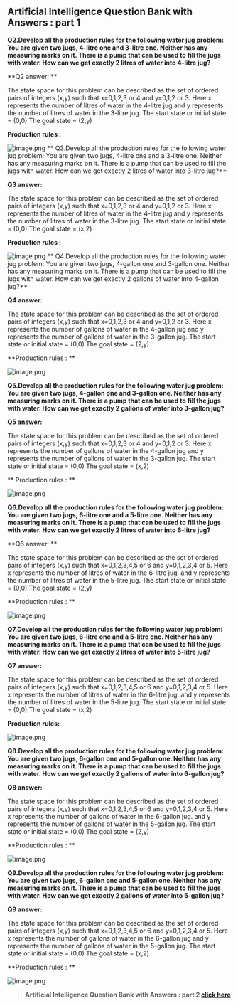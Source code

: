 ## Artificial Intelligence Question Bank with Answers : part 1

**Q2.Develop all the production rules for the following water jug problem:
You are given two jugs, 4-litre one and 3-litre one. Neither has any measuring marks on it. There is a pump that can be used to fill the jugs with water. How can we get exactly 2 litres of water into 4-litre jug?**

**Q2 answer: **

The state space for this problem can be described as the set of ordered pairs of integers (x,y) such that x=0,1,2,3 or 4 and y=0,1,2 or 3.
Here x represents the number of litres of water in the 4-litre jug
and y represents the number of litres of water in the 3-litre jug.
The start state or initial state = (0,0)
The goal state = (2,y)

**Production rules :**


![image.png](https://cdn.hashnode.com/res/hashnode/image/upload/v1644677499507/oL71eXEk0.png)
**
Q3.Develop all the production rules for the following water jug problem:
You are given two jugs, 4-litre one and a 3-litre one. Neither has any measuring marks on it. There is a pump that can be used to fill the jugs with water. How can we get exactly 2 litres of water into 3-litre jug?**

**Q3 answer:**

The state space for this problem can be described as the set of ordered pairs of integers (x,y) such that x=0,1,2,3 or 4 and y=0,1,2 or 3.
Here x represents the number of litres of water in the 4-litre jug 
and y represents the number of litres of water in the 3-litre jug.
The start state or initial state = (0,0)
The goal state = (x,2)

**Production rules :** 

![image.png](https://cdn.hashnode.com/res/hashnode/image/upload/v1644677617031/h4JevVJkV.png)
**
Q4.Develop all the production rules for the following water jug problem:
You are given two jugs, 4-gallon one and 3-gallon one. Neither has any measuring marks on it. There is a pump that can be used to fill the jugs with water. How can we get exactly 2 gallons of water into 4-gallon jug?**

**Q4 answer:**

The state space for this problem can be described as the set of ordered pairs of integers (x,y) such that x=0,1,2,3 or 4 and y=0,1,2 or 3.
Here x represents the number of gallons of water in the 4-gallon jug
and y represents the number of gallons of water in the 3-gallon jug.
The start state or initial state = (0,0)
The goal state = (2,y)

**Production rules : **

![image.png](https://cdn.hashnode.com/res/hashnode/image/upload/v1644677712795/w0-7KDg5_.png)

**Q5.Develop all the production rules for the following water jug problem:
You are given two jugs, 4-gallon one and 3-gallon one. Neither has any measuring marks on it. There is a pump that can be used to fill the jugs with water. How can we get exactly 2 gallons of water into 3-gallon jug?**

**Q5 answer:**

The state space for this problem can be described as the set of ordered pairs of integers (x,y) such that x=0,1,2,3 or 4 and y=0,1,2 or 3.
Here x represents the number of gallons of water in the 4-gallon jug 
and y represents the number of gallons of water in the 3-gallon jug.
The start state or initial state = (0,0)
The goal state = (x,2)

**
Production rules : **

![image.png](https://cdn.hashnode.com/res/hashnode/image/upload/v1644677789879/T1DJN9IBD.png)

**Q6.Develop all the production rules for the following water jug problem:
You are given two jugs, 6-litre one and a 5-litre one. Neither has any measuring marks on it. There is a pump that can be used to fill the jugs with water. How can we get exactly 2 litres of water into 6-litre jug?**

**Q6 answer: **

The state space for this problem can be described as the set of ordered pairs of integers (x,y) such that x=0,1,2,3,4,5 or 6  and y=0,1,2,3,4 or 5.
Here x represents the number of litres of water in the 6-litre jug.
and y represents the number of litres of water in the 5-litre jug.
The start state or initial state = (0,0)
The goal state = (2,y)

**Production rules : **

![image.png](https://cdn.hashnode.com/res/hashnode/image/upload/v1644677915220/zjINUgDhL.png)

**Q7.Develop all the production rules for the following water jug problem:
You are given two jugs, 6-litre one and a 5-litre one. Neither has any measuring marks on it. There is a pump that can be used to fill the jugs with water. How can we get exactly 2 litres of water into 5-litre jug?**

**Q7 answer:**

The state space for this problem can be described as the set of ordered pairs of integers (x,y) such that x=0,1,2,3,4,5 or 6  and y=0,1,2,3,4 or 5.
Here x represents the number of litres of water in the 6-litre jug.
and y represents the number of litres of water in the 5-litre jug.
The start state or initial state = (0,0)
The goal state = (x,2)

**Production rules:**

![image.png](https://cdn.hashnode.com/res/hashnode/image/upload/v1644678098274/VoJsPWrkj.png)

**Q8.Develop all the production rules for the following water jug problem:
You are given two jugs, 6-gallon one and 5-gallon one. Neither has any measuring marks on it. There is a pump that can be used to fill the jugs with water. How can we get exactly 2 gallons of water into 6-gallon jug?**

**Q8 answer:**

The state space for this problem can be described as the set of ordered pairs of integers (x,y) such that x=0,1,2,3,4,5 or 6  and y=0,1,2,3,4 or 5.
Here x represents the number of gallons of water in the 6-gallon jug.
and y represents the number of gallons of water in the 5-gallon jug.
The start state or initial state = (0,0)
The goal state = (2,y)

**Production rules : **

![image.png](https://cdn.hashnode.com/res/hashnode/image/upload/v1644678215691/gv2BGTLdC.png)

**Q9.Develop all the production rules for the following water jug problem:
You are given two jugs, 6-gallon one and 5-gallon one. Neither has any measuring marks on it. There is a pump that can be used to fill the jugs with water. How can we get exactly 2 gallons of water into 5-gallon jug?**

**Q9 answer:**

The state space for this problem can be described as the set of ordered pairs of integers (x,y) such that x=0,1,2,3,4,5 or 6  and y=0,1,2,3,4 or 5.
Here x represents the number of gallons of water in the 6-gallon jug
and y represents the number of gallons of water in the 5-gallon jug.
The start state or initial state = (0,0)
The goal state = (x,2)

**Production rules : **


![image.png](https://cdn.hashnode.com/res/hashnode/image/upload/v1644678366657/EWoUCxQmI.png)

> **Artificial Intelligence Question Bank with Answers : part 2 [click here](https://naveenkumarj.hashnode.dev/artificial-intelligence-question-bank-with-answers-part-2)**





